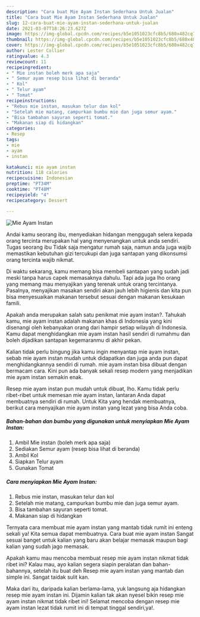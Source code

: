 ```yaml
---
description: "Cara buat Mie Ayam Instan Sederhana Untuk Jualan"
title: "Cara buat Mie Ayam Instan Sederhana Untuk Jualan"
slug: 12-cara-buat-mie-ayam-instan-sederhana-untuk-jualan
date: 2021-03-07T18:26:23.627Z
image: https://img-global.cpcdn.com/recipes/b5e1051023cfc8b5/680x482cq70/mie-ayam-instan-foto-resep-utama.jpg
thumbnail: https://img-global.cpcdn.com/recipes/b5e1051023cfc8b5/680x482cq70/mie-ayam-instan-foto-resep-utama.jpg
cover: https://img-global.cpcdn.com/recipes/b5e1051023cfc8b5/680x482cq70/mie-ayam-instan-foto-resep-utama.jpg
author: Lester Collier
ratingvalue: 4.3
reviewcount: 11
recipeingredient:
- " Mie instan boleh merk apa saja"
- " Semur ayam resep bisa lihat di beranda"
- " Kol"
- " Telur ayam"
- " Tomat"
recipeinstructions:
- "Rebus mie instan, masukan telur dan kol"
- "Setelah mie matang, campurkan bumbu mie dan juga semur ayam."
- "Bisa tambahan sayuran seperti tomat."
- "Makanan siap di hidangkan"
categories:
- Resep
tags:
- mie
- ayam
- instan

katakunci: mie ayam instan 
nutrition: 118 calories
recipecuisine: Indonesian
preptime: "PT34M"
cooktime: "PT48M"
recipeyield: "4"
recipecategory: Dessert

---
```



![Mie Ayam Instan](https://img-global.cpcdn.com/recipes/b5e1051023cfc8b5/680x482cq70/mie-ayam-instan-foto-resep-utama.jpg)

Andai kamu seorang ibu, menyediakan hidangan menggugah selera kepada orang tercinta merupakan hal yang menyenangkan untuk anda sendiri. Tugas seorang ibu Tidak saja mengatur rumah saja, namun anda juga wajib memastikan kebutuhan gizi tercukupi dan juga santapan yang dikonsumsi orang tercinta wajib nikmat.

Di waktu  sekarang, kamu memang bisa membeli santapan yang sudah jadi meski tanpa harus capek memasaknya dahulu. Tapi ada juga lho orang yang memang mau menyajikan yang terenak untuk orang tercintanya. Pasalnya, menyajikan masakan sendiri akan jauh lebih higienis dan kita pun bisa menyesuaikan makanan tersebut sesuai dengan makanan kesukaan famili. 



Apakah anda merupakan salah satu penikmat mie ayam instan?. Tahukah kamu, mie ayam instan adalah makanan khas di Indonesia yang kini disenangi oleh kebanyakan orang dari hampir setiap wilayah di Indonesia. Kamu dapat menghidangkan mie ayam instan hasil sendiri di rumahmu dan boleh dijadikan santapan kegemaranmu di akhir pekan.

Kalian tidak perlu bingung jika kamu ingin menyantap mie ayam instan, sebab mie ayam instan mudah untuk didapatkan dan juga anda pun dapat menghidangkannya sendiri di rumah. mie ayam instan bisa dibuat dengan bermacam cara. Kini pun ada banyak sekali resep modern yang menjadikan mie ayam instan semakin enak.

Resep mie ayam instan pun mudah untuk dibuat, lho. Kamu tidak perlu ribet-ribet untuk memesan mie ayam instan, lantaran Anda dapat membuatnya sendiri di rumah. Untuk Kita yang hendak membuatnya, berikut cara menyajikan mie ayam instan yang lezat yang bisa Anda coba.

<!--inarticleads1-->

##### Bahan-bahan dan bumbu yang digunakan untuk menyiapkan Mie Ayam Instan:

1. Ambil  Mie instan (boleh merk apa saja)
1. Sediakan  Semur ayam (resep bisa lihat di beranda)
1. Ambil  Kol
1. Siapkan  Telur ayam
1. Gunakan  Tomat




<!--inarticleads2-->

##### Cara menyiapkan Mie Ayam Instan:

1. Rebus mie instan, masukan telur dan kol
1. Setelah mie matang, campurkan bumbu mie dan juga semur ayam.
1. Bisa tambahan sayuran seperti tomat.
1. Makanan siap di hidangkan




Ternyata cara membuat mie ayam instan yang mantab tidak rumit ini enteng sekali ya! Kita semua dapat membuatnya. Cara buat mie ayam instan Sangat sesuai banget untuk kalian yang baru akan belajar memasak maupun bagi kalian yang sudah jago memasak.

Apakah kamu mau mencoba membuat resep mie ayam instan nikmat tidak ribet ini? Kalau mau, ayo kalian segera siapin peralatan dan bahan-bahannya, setelah itu buat deh Resep mie ayam instan yang mantab dan simple ini. Sangat taidak sulit kan. 

Maka dari itu, daripada kalian berlama-lama, yuk langsung aja hidangkan resep mie ayam instan ini. Dijamin kalian tak akan nyesel bikin resep mie ayam instan nikmat tidak ribet ini! Selamat mencoba dengan resep mie ayam instan lezat tidak rumit ini di tempat tinggal sendiri,ya!.

